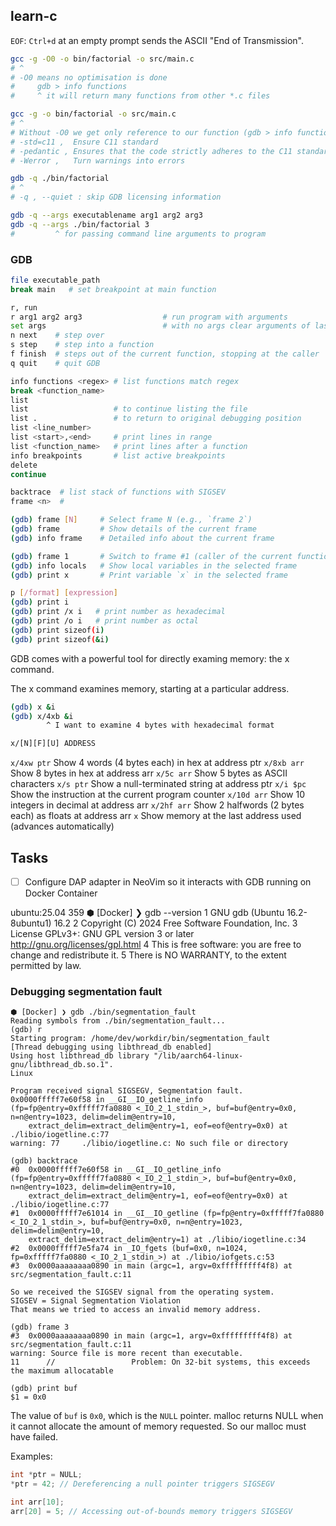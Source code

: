 ## learn-c

`EOF`: `Ctrl+d` at an empty prompt sends the ASCII "End of Transmission".

```bash
gcc -g -O0 -o bin/factorial -o src/main.c
# ^
# -O0 means no optimisation is done
#     gdb > info functions
#     ^ it will return many functions from other *.c files

gcc -g -o bin/factorial -o src/main.c
# ^
# Without -O0 we get only reference to our function (gdb > info functions)
# -std=c11 ,  Ensure C11 standard
# -pedantic , Ensures that the code strictly adheres to the C11 standard and raises errors for non-standard code, such as some compiler extensions.
# -Werror ,   Turn warnings into errors

gdb -q ./bin/factorial
# ^
# -q , --quiet : skip GDB licensing information

gdb -q --args executablename arg1 arg2 arg3
gdb -q --args ./bin/factorial 3
#         ^ for passing command line arguments to program
```

### GDB

```bash
file executable_path
break main   # set breakpoint at main function

r, run
r arg1 arg2 arg3                  # run program with arguments
set args                          # with no args clear arguments of last run
n next    # step over
s step    # step into a function
f finish  # steps out of the current function, stopping at the caller
q quit    # quit GDB

info functions <regex> # list functions match regex
break <function_name>
list
list                   # to continue listing the file
list .                 # to return to original debugging position
list <line_number>
list <start>,<end>     # print lines in range
list <function_name>   # print lines after a function
info breakpoints       # list active breakpoints
delete
continue

backtrace  # list stack of functions with SIGSEV
frame <n>  #

(gdb) frame [N]     # Select frame N (e.g., `frame 2`)
(gdb) frame         # Show details of the current frame
(gdb) info frame    # Detailed info about the current frame

(gdb) frame 1       # Switch to frame #1 (caller of the current function)
(gdb) info locals   # Show local variables in the selected frame
(gdb) print x       # Print variable `x` in the selected frame

p [/format] [expression]
(gdb) print i
(gdb) print /x i   # print number as hexadecimal
(gdb) print /o i   # print number as octal
(gdb) print sizeof(i)
(gdb) print sizeof(&i)
```

GDB comes with a powerful tool for directly examing memory: the x command.

The x command examines memory, starting at a particular address.

```bash
(gdb) x &i
(gdb) x/4xb &i
        ^ I want to examine 4 bytes with hexadecimal format

x/[N][F][U] ADDRESS
```

`x/4xw ptr`	Show 4 words (4 bytes each) in hex at address ptr
`x/8xb arr`	Show 8 bytes in hex at address arr
`x/5c arr`	Show 5 bytes as ASCII characters
`x/s ptr`	  Show a null-terminated string at address ptr
`x/i $pc`	  Show the instruction at the current program counter
`x/10d arr`	Show 10 integers in decimal at address arr
`x/2hf arr`	Show 2 halfwords (2 bytes each) as floats at address arr
`x`	        Show memory at the last address used (advances automatically)


## Tasks
- [ ] Configure DAP adapter in NeoVim so it interacts with GDB running on Docker Container


ubuntu:25.04
359 ⬢ [Docker] ❯ gdb --version
  1 GNU gdb (Ubuntu 16.2-8ubuntu1) 16.2
  2 Copyright (C) 2024 Free Software Foundation, Inc.
  3 License GPLv3+: GNU GPL version 3 or later <http://gnu.org/licenses/gpl.html>
  4 This is free software: you are free to change and redistribute it.
  5 There is NO WARRANTY, to the extent permitted by law.


### Debugging segmentation fault

```
⬢ [Docker] ❯ gdb ./bin/segmentation_fault
Reading symbols from ./bin/segmentation_fault...
(gdb) r
Starting program: /home/dev/workdir/bin/segmentation_fault
[Thread debugging using libthread_db enabled]
Using host libthread_db library "/lib/aarch64-linux-gnu/libthread_db.so.1".
Linux

Program received signal SIGSEGV, Segmentation fault.
0x0000fffff7e60f58 in __GI__IO_getline_info (fp=fp@entry=0xfffff7fa0880 <_IO_2_1_stdin_>, buf=buf@entry=0x0, n=n@entry=1023, delim=delim@entry=10,
    extract_delim=extract_delim@entry=1, eof=eof@entry=0x0) at ./libio/iogetline.c:77
warning: 77     ./libio/iogetline.c: No such file or directory

(gdb) backtrace
#0  0x0000fffff7e60f58 in __GI__IO_getline_info (fp=fp@entry=0xfffff7fa0880 <_IO_2_1_stdin_>, buf=buf@entry=0x0, n=n@entry=1023, delim=delim@entry=10,
    extract_delim=extract_delim@entry=1, eof=eof@entry=0x0) at ./libio/iogetline.c:77
#1  0x0000fffff7e61014 in __GI__IO_getline (fp=fp@entry=0xfffff7fa0880 <_IO_2_1_stdin_>, buf=buf@entry=0x0, n=n@entry=1023, delim=delim@entry=10,
    extract_delim=extract_delim@entry=1) at ./libio/iogetline.c:34
#2  0x0000fffff7e5fa74 in _IO_fgets (buf=0x0, n=1024, fp=0xfffff7fa0880 <_IO_2_1_stdin_>) at ./libio/iofgets.c:53
#3  0x0000aaaaaaaa0890 in main (argc=1, argv=0xfffffffff4f8) at src/segmentation_fault.c:11

So we received the SIGSEV signal from the operating system.
SIGSEV = Signal Segmentation Violation
That means we tried to access an invalid memory address.

(gdb) frame 3
#3  0x0000aaaaaaaa0890 in main (argc=1, argv=0xfffffffff4f8) at src/segmentation_fault.c:11
warning: Source file is more recent than executable.
11      //                 Problem: On 32-bit systems, this exceeds the maximum allocatable

(gdb) print buf
$1 = 0x0
```

The value of `buf` is `0x0`, which is the `NULL` pointer.
malloc returns NULL when it cannot allocate the amount of memory requested.
So our malloc must have failed.

Examples:

```c
int *ptr = NULL;
*ptr = 42; // Dereferencing a null pointer triggers SIGSEGV

int arr[10];
arr[20] = 5; // Accessing out-of-bounds memory triggers SIGSEGV
```

